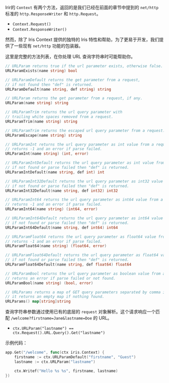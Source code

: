 Irir的 `Context` 有两个方法，返回的是我们已经在前面的章节中提到的 `net/http` 标准的 `http.ResponseWriter` 和 `http.Request`。

- `Context.Request()`
- `Context.ResponseWriter()`

然而，除了 Iris Context 提供的独特的 Iris 特性和帮助，为了更易于开发，我们提供了一些现有 `net/http` 功能的包装器。

这里是完整的方法列表，在你处理 URL 查询字符串时可能帮助你。

```go
// URLParam returns true if the url parameter exists, otherwise false.
URLParamExists(name string) bool

// URLParamDefault returns the get parameter from a request,
// if not found then "def" is returned.
URLParamDefault(name string, def string) string

// URLParam returns the get parameter from a request, if any.
URLParam(name string) string

// URLParamTrim returns the url query parameter with
// trailing white spaces removed from a request.
URLParamTrim(name string) string

// URLParamTrim returns the escaped url query parameter from a request.
URLParamEscape(name string) string

// URLParamInt returns the url query parameter as int value from a request,
// returns -1 and an error if parse failed.
URLParamInt(name string) (int, error)

// URLParamIntDefault returns the url query parameter as int value from a request,
// if not found or parse failed then "def" is returned.
URLParamIntDefault(name string, def int) int

// URLParamInt32Default returns the url query parameter as int32 value from a request,
// if not found or parse failed then "def" is returned.
URLParamInt32Default(name string, def int32) int32

// URLParamInt64 returns the url query parameter as int64 value from a request,
// returns -1 and an error if parse failed.
URLParamInt64(name string) (int64, error)

// URLParamInt64Default returns the url query parameter as int64 value from a request,
// if not found or parse failed then "def" is returned.
URLParamInt64Default(name string, def int64) int64

// URLParamFloat64 returns the url query parameter as float64 value from a request,
// returns -1 and an error if parse failed.
URLParamFloat64(name string) (float64, error)

// URLParamFloat64Default returns the url query parameter as float64 value from a request,
// if not found or parse failed then "def" is returned.
URLParamFloat64Default(name string, def float64) float64

// URLParamBool returns the url query parameter as boolean value from a request,
// returns an error if parse failed or not found.
URLParamBool(name string) (bool, error)

// URLParams returns a map of GET query parameters separated by comma if more than one
// it returns an empty map if nothing found.
URLParams() map[string]string
```

查询字符串参数通过使用已有的底层的 `request` 对象解析。这个请求响应一个匹配 `/welcome?firstname=Jane&lastname=Doe` 的 URL。

- `ctx.URLParam("lastname") == ctx.Request().URL.Query().Get("lastname")`

示例代码：

```go
app.Get("/welcome", func(ctx iris.Context) {
    firstname := ctx.URLParamDefault("firstname", "Guest")
    lastname := ctx.URLParam("lastname") 

    ctx.Writef("Hello %s %s", firstname, lastname)
})
```